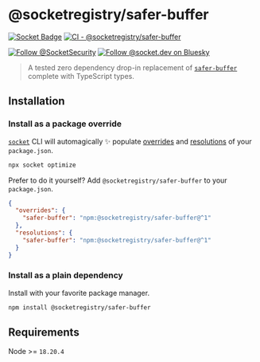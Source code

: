 # @socketregistry/safer-buffer

[![Socket Badge](https://socket.dev/api/badge/npm/package/@socketregistry/safer-buffer)](https://socket.dev/npm/package/@socketregistry/safer-buffer)
[![CI - @socketregistry/safer-buffer](https://github.com/SocketDev/socket-registry/actions/workflows/ci.yml/badge.svg)](https://github.com/SocketDev/socket-registry/actions/workflows/ci.yml)

[![Follow @SocketSecurity](https://img.shields.io/twitter/follow/SocketSecurity?style=social)](https://twitter.com/SocketSecurity)
[![Follow @socket.dev on Bluesky](https://img.shields.io/badge/Follow-@socket.dev-1DA1F2?style=social&logo=bluesky)](https://bsky.app/profile/socket.dev)

> A tested zero dependency drop-in replacement of
> [`safer-buffer`](https://socket.dev/npm/package/safer-buffer) complete with
> TypeScript types.

## Installation

### Install as a package override

[`socket`](https://socket.dev/npm/package/socket) CLI will automagically ✨
populate
[overrides](https://docs.npmjs.com/cli/v9/configuring-npm/package-json#overrides)
and [resolutions](https://yarnpkg.com/configuration/manifest#resolutions) of
your `package.json`.

```sh
npx socket optimize
```

Prefer to do it yourself? Add `@socketregistry/safer-buffer` to your
`package.json`.

```json
{
  "overrides": {
    "safer-buffer": "npm:@socketregistry/safer-buffer@^1"
  },
  "resolutions": {
    "safer-buffer": "npm:@socketregistry/safer-buffer@^1"
  }
}
```

### Install as a plain dependency

Install with your favorite package manager.

```sh
npm install @socketregistry/safer-buffer
```

## Requirements

Node >= `18.20.4`
